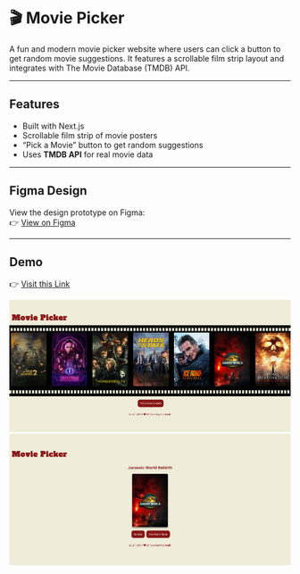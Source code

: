# 🎬 Movie Picker 

A fun and modern movie picker website where users can click a button to get random movie suggestions. It features a scrollable film strip layout and integrates with The Movie Database (TMDB) API.

---

##  Features

- Built with Next.js
- Scrollable film strip of movie posters
- “Pick a Movie” button to get random suggestions
-  Uses **TMDB API** for real movie data

---

##  Figma Design

View the design prototype on Figma:  
👉 [View on Figma](https://www.figma.com/proto/XHMXTWbGewi20jpQTwX9YO/Untitled?node-id=3-969&t=vsYEXaW8h2y1T0an-1)

---

##  Demo

👉 [Visit this Link](https://ur-movie-picker.vercel.app/)

![App Screenshot 1](./assets/1.png)
![App Screenshot 2](./assets/2.png)






